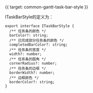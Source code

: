 {{ target: common-gantt-task-bar-style }}

ITaskBarStyle的定义为：
```
export interface ITaskBarStyle {
  /** 任务条的颜色 */
  barColor?: string;
  /** 已完成部分任务条的颜色 */
  completedBarColor?: string;
  /** 任务条的宽度 */
  width?: number;
  /** 任务条的圆角 */
  cornerRadius?: number;
  /** 任务条的边框 */
  borderWidth?: number;
  /** 边框颜色 */
  borderColor?: string;
}
```